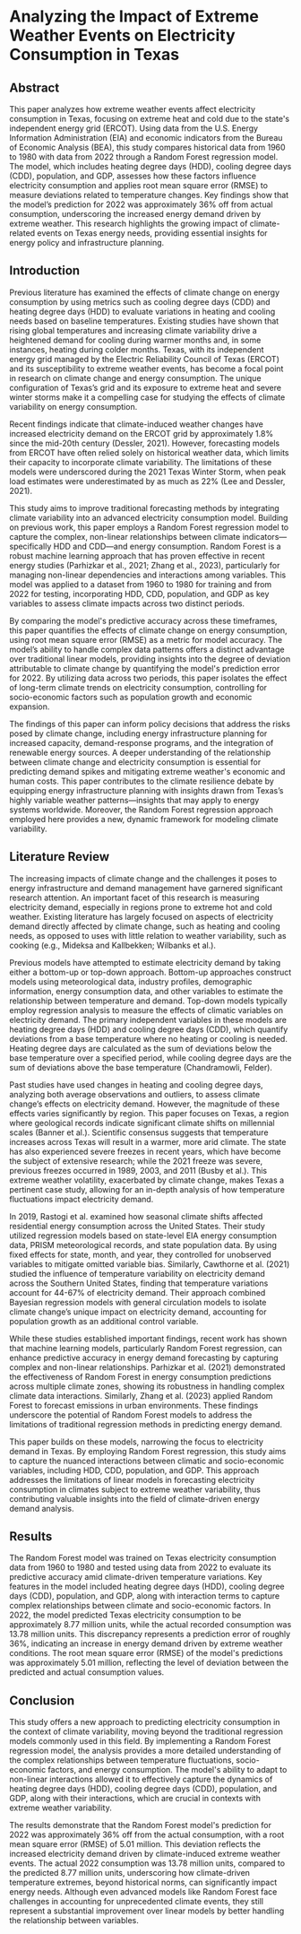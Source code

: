 # Analyzing the Impact of Extreme Weather Events on Electricity Consumption in Texas

## Abstract

This paper analyzes how extreme weather events affect electricity consumption in Texas, focusing on extreme heat and cold due to the state's independent energy grid (ERCOT). Using data from the U.S. Energy Information Administration (EIA) and economic indicators from the Bureau of Economic Analysis (BEA), this study compares historical data from 1960 to 1980 with data from 2022 through a Random Forest regression model. The model, which includes heating degree days (HDD), cooling degree days (CDD), population, and GDP, assesses how these factors influence electricity consumption and applies root mean square error (RMSE) to measure deviations related to temperature changes. Key findings show that the model’s prediction for 2022 was approximately 36% off from actual consumption, underscoring the increased energy demand driven by extreme weather. This research highlights the growing impact of climate-related events on Texas energy needs, providing essential insights for energy policy and infrastructure planning.

## Introduction

Previous literature has examined the effects of climate change on energy consumption by using metrics such as cooling degree days (CDD) and heating degree days (HDD) to evaluate variations in heating and cooling needs based on baseline temperatures. Existing studies have shown that rising global temperatures and increasing climate variability drive a heightened demand for cooling during warmer months and, in some instances, heating during colder months. Texas, with its independent energy grid managed by the Electric Reliability Council of Texas (ERCOT) and its susceptibility to extreme weather events, has become a focal point in research on climate change and energy consumption. The unique configuration of Texas’s grid and its exposure to extreme heat and severe winter storms make it a compelling case for studying the effects of climate variability on energy consumption.

Recent findings indicate that climate-induced weather changes have increased electricity demand on the ERCOT grid by approximately 1.8% since the mid-20th century (Dessler, 2021). However, forecasting models from ERCOT have often relied solely on historical weather data, which limits their capacity to incorporate climate variability. The limitations of these models were underscored during the 2021 Texas Winter Storm, when peak load estimates were underestimated by as much as 22% (Lee and Dessler, 2021).

This study aims to improve traditional forecasting methods by integrating climate variability into an advanced electricity consumption model. Building on previous work, this paper employs a Random Forest regression model to capture the complex, non-linear relationships between climate indicators—specifically HDD and CDD—and energy consumption. Random Forest is a robust machine learning approach that has proven effective in recent energy studies (Parhizkar et al., 2021; Zhang et al., 2023), particularly for managing non-linear dependencies and interactions among variables. This model was applied to a dataset from 1960 to 1980 for training and from 2022 for testing, incorporating HDD, CDD, population, and GDP as key variables to assess climate impacts across two distinct periods.

By comparing the model's predictive accuracy across these timeframes, this paper quantifies the effects of climate change on energy consumption, using root mean square error (RMSE) as a metric for model accuracy. The model’s ability to handle complex data patterns offers a distinct advantage over traditional linear models, providing insights into the degree of deviation attributable to climate change by quantifying the model's prediction error for 2022. By utilizing data across two periods, this paper isolates the effect of long-term climate trends on electricity consumption, controlling for socio-economic factors such as population growth and economic expansion.

The findings of this paper can inform policy decisions that address the risks posed by climate change, including energy infrastructure planning for increased capacity, demand-response programs, and the integration of renewable energy sources. A deeper understanding of the relationship between climate change and electricity consumption is essential for predicting demand spikes and mitigating extreme weather's economic and human costs. This paper contributes to the climate resilience debate by equipping energy infrastructure planning with insights drawn from Texas’s highly variable weather patterns—insights that may apply to energy systems worldwide. Moreover, the Random Forest regression approach employed here provides a new, dynamic framework for modeling climate variability.

## Literature Review

The increasing impacts of climate change and the challenges it poses to energy infrastructure and demand management have garnered significant research attention. An important facet of this research is measuring electricity demand, especially in regions prone to extreme hot and cold weather. Existing literature has largely focused on aspects of electricity demand directly affected by climate change, such as heating and cooling needs, as opposed to uses with little relation to weather variability, such as cooking (e.g., Mideksa and Kallbekken; Wilbanks et al.).

Previous models have attempted to estimate electricity demand by taking either a bottom-up or top-down approach. Bottom-up approaches construct models using meteorological data, industry profiles, demographic information, energy consumption data, and other variables to estimate the relationship between temperature and demand. Top-down models typically employ regression analysis to measure the effects of climatic variables on electricity demand. The primary independent variables in these models are heating degree days (HDD) and cooling degree days (CDD), which quantify deviations from a base temperature where no heating or cooling is needed. Heating degree days are calculated as the sum of deviations below the base temperature over a specified period, while cooling degree days are the sum of deviations above the base temperature (Chandramowli, Felder).

Past studies have used changes in heating and cooling degree days, analyzing both average observations and outliers, to assess climate change’s effects on electricity demand. However, the magnitude of these effects varies significantly by region. This paper focuses on Texas, a region where geological records indicate significant climate shifts on millennial scales (Banner et al.). Scientific consensus suggests that temperature increases across Texas will result in a warmer, more arid climate. The state has also experienced severe freezes in recent years, which have become the subject of extensive research; while the 2021 freeze was severe, previous freezes occurred in 1989, 2003, and 2011 (Busby et al.). This extreme weather volatility, exacerbated by climate change, makes Texas a pertinent case study, allowing for an in-depth analysis of how temperature fluctuations impact electricity demand.

In 2019, Rastogi et al. examined how seasonal climate shifts affected residential energy consumption across the United States. Their study utilized regression models based on state-level EIA energy consumption data, PRISM meteorological records, and state population data. By using fixed effects for state, month, and year, they controlled for unobserved variables to mitigate omitted variable bias. Similarly, Cawthorne et al. (2021) studied the influence of temperature variability on electricity demand across the Southern United States, finding that temperature variations account for 44-67% of electricity demand. Their approach combined Bayesian regression models with general circulation models to isolate climate change’s unique impact on electricity demand, accounting for population growth as an additional control variable.

While these studies established important findings, recent work has shown that machine learning models, particularly Random Forest regression, can enhance predictive accuracy in energy demand forecasting by capturing complex and non-linear relationships. Parhizkar et al. (2021) demonstrated the effectiveness of Random Forest in energy consumption predictions across multiple climate zones, showing its robustness in handling complex climate data interactions. Similarly, Zhang et al. (2023) applied Random Forest to forecast emissions in urban environments. These findings underscore the potential of Random Forest models to address the limitations of traditional regression methods in predicting energy demand.

This paper builds on these models, narrowing the focus to electricity demand in Texas. By employing Random Forest regression, this study aims to capture the nuanced interactions between climatic and socio-economic variables, including HDD, CDD, population, and GDP. This approach addresses the limitations of linear models in forecasting electricity consumption in climates subject to extreme weather variability, thus contributing valuable insights into the field of climate-driven energy demand analysis.

## Results

The Random Forest model was trained on Texas electricity consumption data from 1960 to 1980 and tested using data from 2022 to evaluate its predictive accuracy amid climate-driven temperature variations. Key features in the model included heating degree days (HDD), cooling degree days (CDD), population, and GDP, along with interaction terms to capture complex relationships between climate and socio-economic factors. In 2022, the model predicted Texas electricity consumption to be approximately 8.77 million units, while the actual recorded consumption was 13.78 million units. This discrepancy represents a prediction error of roughly 36%, indicating an increase in energy demand driven by extreme weather conditions. The root mean square error (RMSE) of the model's predictions was approximately 5.01 million, reflecting the level of deviation between the predicted and actual consumption values.

## Conclusion

This study offers a new approach to predicting electricity consumption in the context of climate variability, moving beyond the traditional regression models commonly used in this field. By implementing a Random Forest regression model, the analysis provides a more detailed understanding of the complex relationships between temperature fluctuations, socio-economic factors, and energy consumption. The model's ability to adapt to non-linear interactions allowed it to effectively capture the dynamics of heating degree days (HDD), cooling degree days (CDD), population, and GDP, along with their interactions, which are crucial in contexts with extreme weather variability.

The results demonstrate that the Random Forest model's prediction for 2022 was approximately 36% off from the actual consumption, with a root mean square error (RMSE) of 5.01 million. This deviation reflects the increased electricity demand driven by climate-induced extreme weather events. The actual 2022 consumption was 13.78 million units, compared to the predicted 8.77 million units, underscoring how climate-driven temperature extremes, beyond historical norms, can significantly impact energy needs. Although even advanced models like Random Forest face challenges in accounting for unprecedented climate events, they still represent a substantial improvement over linear models by better handling the relationship between variables. 